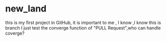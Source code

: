 # new_land
this is my first project in GitHub, it is important to me ,
I know ,I know this is branch
I just test the converge function of  "PULL Request",who can handle coverge? 
